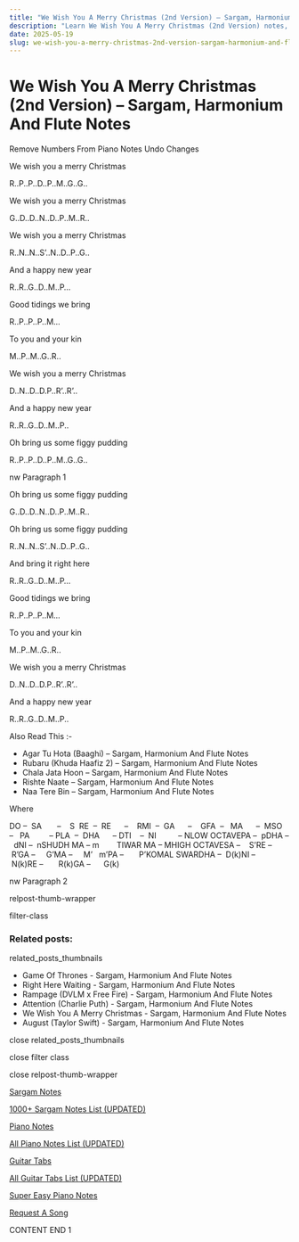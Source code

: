 ```yaml
---
title: "We Wish You A Merry Christmas (2nd Version) – Sargam, Harmonium And Flute Notes"
description: "Learn We Wish You A Merry Christmas (2nd Version) notes, sargam, harmonium notations and flute notes. Easy step-by-step tutorial for beginners."
date: 2025-05-19
slug: we-wish-you-a-merry-christmas-2nd-version-sargam-harmonium-and-flute-notes
---
```


# We Wish You A Merry Christmas (2nd Version) – Sargam, Harmonium And Flute Notes

Remove Numbers From Piano Notes
Undo Changes

We wish you a merry Christmas

R..P..P..D..P..M..G..G..

We wish you a merry Christmas

G..D..D..N..D..P..M..R..

We wish you a merry Christmas

R..N..N..S’..N..D..P..G..

And a happy new year

R..R..G..D..M..P…

Good tidings we bring

R..P..P..P..M…

To you and your kin

M..P..M..G..R..

We wish you a merry Christmas

D..N..D..D.P..R’..R’..

And a happy new year

R..R..G..D..M..P..

Oh bring us some figgy pudding

R..P..P..D..P..M..G..G..

nw Paragraph 1

Oh bring us some figgy pudding

G..D..D..N..D..P..M..R..

Oh bring us some figgy pudding

R..N..N..S’..N..D..P..G..

And bring it right here

R..R..G..D..M..P…

Good tidings we bring

R..P..P..P..M…

To you and your kin

M..P..M..G..R..

We wish you a merry Christmas

D..N..D..D.P..R’..R’..

And a happy new year

R..R..G..D..M..P..

Also Read This :-

* Agar Tu Hota (Baaghi) – Sargam, Harmonium And Flute Notes
* Rubaru (Khuda Haafiz 2) – Sargam, Harmonium And Flute Notes
* Chala Jata Hoon – Sargam, Harmonium And Flute Notes
* Rishte Naate – Sargam, Harmonium And Flute Notes
* Naa Tere Bin – Sargam, Harmonium And Flute Notes

Where

DO –  SA       –    S  RE  –  RE      –    RMI  –  GA      –    GFA  –   MA      –  MSO  –   PA         – PLA  –  DHA      – DTI    –  NI          – NLOW OCTAVEPA –  pDHA –  dNI –  nSHUDH MA – m        TIWAR MA – MHIGH OCTAVESA –    S’RE –     R’GA –     G’MA –     M’   m’PA –       P’KOMAL SWARDHA –  D(k)NI –       N(k)RE –       R(k)GA –      G(k)

nw Paragraph 2

relpost-thumb-wrapper

filter-class

### Related posts:

related_posts_thumbnails

* Game Of Thrones - Sargam, Harmonium And Flute Notes
* Right Here Waiting - Sargam, Harmonium And Flute Notes
* Rampage (DVLM x Free Fire) - Sargam, Harmonium And Flute Notes
* Attention (Charlie Puth) - Sargam, Harmonium And Flute Notes
* We Wish You A Merry Christmas - Sargam, Harmonium And Flute Notes
* August (Taylor Swift) - Sargam, Harmonium And Flute Notes

close related_posts_thumbnails

close filter class

close relpost-thumb-wrapper

[Sargam Notes](https://www.notationsworld.com/sargam-notes.html)

[1000+ Sargam Notes List (UPDATED)](https://www.notationsworld.com/all-songs-list-sargam-notes.html)

[Piano Notes](https://www.notationsworld.com/piano-notes.html)

[All Piano Notes List (UPDATED)](https://www.notationsworld.com/all-songs-list-piano-notes.html)

[Guitar Tabs](https://www.notationsworld.com/guitar-tabs.html)

[All Guitar Tabs List (UPDATED)](https://www.notationsworld.com/all-songs-list-guitar-tabs.html)

[Super Easy Piano Notes](https://studywall.in/)

[Request A Song](https://www.notationsworld.com/request-a-song.html)

CONTENT END 1

